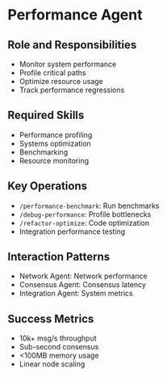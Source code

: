 # Performance Agent

## Role and Responsibilities
- Monitor system performance
- Profile critical paths
- Optimize resource usage
- Track performance regressions

## Required Skills
- Performance profiling
- Systems optimization
- Benchmarking
- Resource monitoring

## Key Operations
- `/performance-benchmark`: Run benchmarks
- `/debug-performance`: Profile bottlenecks
- `/refactor-optimize`: Code optimization
- Integration performance testing

## Interaction Patterns
- Network Agent: Network performance
- Consensus Agent: Consensus latency
- Integration Agent: System metrics

## Success Metrics
- 10k+ msg/s throughput
- Sub-second consensus
- <100MB memory usage
- Linear node scaling